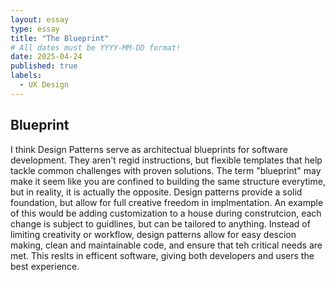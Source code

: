 ```yaml
---
layout: essay
type: essay
title: "The Blueprint"
# All dates must be YYYY-MM-DD format!
date: 2025-04-24
published: true
labels:
  - UX Design 
---
```


## Blueprint 

I think Design Patterns serve as architectual blueprints for software development. They aren't regid instructions, but flexible templates that help tackle common challenges with proven solutions. The term "blueprint" may make it seem like you are confined to building the same structure everytime, but in reality, it is actually the opposite. Design patterns provide a solid foundation, but allow for full creative freedom in implmentation. An example of this would be adding customization to a house during construtcion, each change is subject to guidlines, but can be tailored to anything. Instead of limiting creativity or workflow, design patterns allow for easy descion making, clean and maintainable code, and ensure that teh critical needs are met. This reslts in efficent software, giving both developers and users the best experience. 


